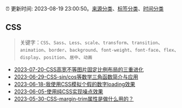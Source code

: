 :alarm_clock: 更新时间: 2023-08-19 23:00:50。[来源分类](../README.md)、[标签分类](../TAGS.md)、[时间分类](../TIMELINE.md)

## CSS


> 关键字：`CSS`、`Sass`、`Less`、`scale`、`transform`、`transition`、`animation`、`border`、`background`、`font-weight`、`font-face`、`flex`、`display`、`position`、`居中`、`动画`



- [2023-07-20-CSS高宽不等图片固定比例布局的三重进化](https://www.zhangxinxu.com/wordpress/2023/07/css-image-aspect-ratio-layout/) 
- [2023-06-29-CSS-sin/cos等数学三角函数简介与应用](https://www.zhangxinxu.com/wordpress/2023/06/css-sin-cos-tan-function/) 
- [2023-06-18-我使用CSS模拟个假的数字loading效果](https://www.zhangxinxu.com/wordpress/2023/06/css-text-number-loading/) 
- [2023-06-05-使用纯CSS实现噪点效果](https://www.zhangxinxu.com/wordpress/2023/06/css-noise/) 
- [2023-05-30-CSS-margin-trim属性是做什么用的？](https://www.zhangxinxu.com/wordpress/2023/05/css-margin-trim/) 